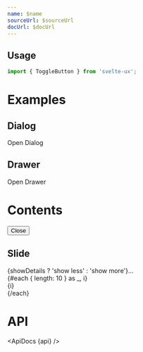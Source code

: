 ```yaml
---
name: $name
sourceUrl: $sourceUrl
docUrl: $docUrl
---
```


<script lang="ts">
  import { slide } from 'svelte/transition';
  import { mdiMenu, mdiTrashCan } from '@mdi/js';

  import api from '$lib/components/Button.svelte?raw&sveld';
  import ApiDocs from '$lib/components/ApiDocs.svelte';

  import Button from '$lib/components/Button.svelte';
  import Dialog from '$lib/components/Dialog.svelte';
  import Drawer from '$lib/components/Drawer.svelte';
  import Preview from '$lib/components/Preview.svelte';
  import SectionDivider from '$lib/components/SectionDivider.svelte';
  import Toggle from '$lib/components/Toggle.svelte';
  import ToggleButton from '$lib/components/ToggleButton.svelte';
  import Tooltip from '$lib/components/Tooltip.svelte';
</script>

## Usage

```js
import { ToggleButton } from 'svelte-ux';
```

# Examples

## Dialog

<Preview>
  <ToggleButton let:on={open} let:toggle>
    Open Dialog
    <Dialog slot="toggle" {open} on:close={toggle}>
      <div slot="title">Are you sure you want to do that?</div>
      <div slot="actions">
        <Button variant="filled" color="blue">
          Close
        </Button>
      </div>
    </Dialog>
  </ToggleButton>
</Preview>

## Drawer

<Preview>
  <ToggleButton let:on={open} let:toggle let:toggleOff>
    Open Drawer
    <Drawer slot="toggle" {open} on:close={toggleOff} right class="w-[400px]">
      <h1>Contents</h1>
      <div
        class="fixed bottom-0 w-full flex justify-center bg-gray-500/25
      p-1 border-t border-gray-400"
      >
        <Button on:click={toggleOff}>Close</Button>
      </div>
    </Drawer>
  </ToggleButton>
</Preview>

## Slide

<Preview>
<ToggleButton size="sm" transition={slide} let:on={showDetails}>
    {showDetails ? 'show less' : 'show more'}...
    <div slot="toggle" class="mt-2 border-t border-b border-gray-100">
      {#each { length: 10 } as _, i}
        <div>{i}</div>
      {/each}
    </div>
  </ToggleButton>
</Preview>

# API

<ApiDocs {api} />
